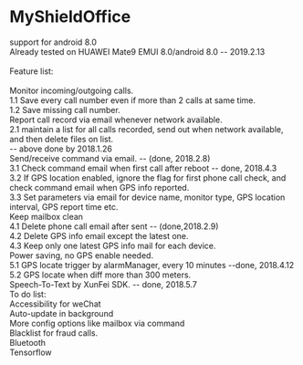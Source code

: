 # MyShieldOffice
support for android 8.0<br>
Already tested on HUAWEI Mate9 EMUI 8.0/android 8.0 -- 2019.2.13<br>
<br>
Feature list:<br>
<br>
Monitor incoming/outgoing calls.<br>
1.1 Save every call number even if more than 2 calls at same time.<br>
1.2 Save missing call number.<br>
Report call record via email whenever network available.<br>
2.1 maintain a list for all calls recorded, send out when network available, and then delete files on list.<br>
-- above done by 2018.1.26<br>
Send/receive command via email. -- (done, 2018.2.8)<br>
3.1 Check command email when first call after reboot -- done, 2018.4.3<br>
3.2 If GPS location enabled, ignore the flag for first phone call check, and check command email when GPS info reported.<br>
3.3 Set parameters via email for device name, monitor type, GPS location interval, GPS report time etc. <br>
Keep mailbox clean<br>
4.1 Delete phone call email after sent -- (done,2018.2.9)<br>
4.2 Delete GPS info email except the latest one.<br>
4.3 Keep only one latest GPS info mail for each device.<br>
Power saving, no GPS enable needed.<br>
5.1 GPS locate trigger by alarmManager, every 10 minutes --done, 2018.4.12<br>
5.2 GPS locate when diff more than 300 meters.<br>
Speech-To-Text by XunFei SDK. -- done, 2018.5.7<br>
To do list:<br>
Accessibility for weChat<br>
Auto-update in background<br>
More config options like mailbox via command<br>
Blacklist for fraud calls.<br>
Bluetooth<br>
Tensorflow<br>
